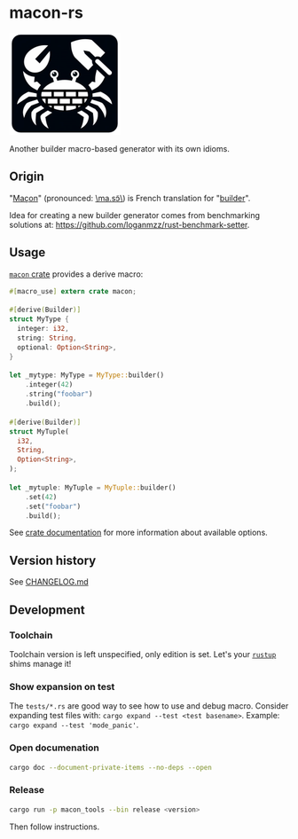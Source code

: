 # macon-rs

![Macon logo](./assets/logo-200x184.png)

Another builder macro-based generator with its own idioms.

## Origin

"[Maçon](https://fr.wiktionary.org/wiki/ma%C3%A7on#Nom_commun_2)" (pronounced: [\\ma.sɔ̃\\](https://commons.wikimedia.org/wiki/File:LL-Q150_(fra)-Fhala.K-ma%C3%A7on.wav)) is French translation for "[builder](https://www.wordreference.com/enfr/builder)".

Idea for creating a new builder generator comes from benchmarking solutions at: https://github.com/loganmzz/rust-benchmark-setter.

## Usage

[`macon` crate](https://crates.io/crates/macon) provides a derive macro:

```rust
#[macro_use] extern crate macon;

#[derive(Builder)]
struct MyType {
  integer: i32,
  string: String,
  optional: Option<String>,
}

let _mytype: MyType = MyType::builder()
    .integer(42)
    .string("foobar")
    .build();

#[derive(Builder)]
struct MyTuple(
  i32,
  String,
  Option<String>,
);

let _mytuple: MyTuple = MyTuple::builder()
    .set(42)
    .set("foobar")
    .build();
```

See [crate documentation](https://docs.rs/macon/latest/macon/) for more information about available options.

## Version history

See [CHANGELOG.md](./CHANGELOG.md)

## Development

### Toolchain

Toolchain version is left unspecified, only edition is set. Let's your [`rustup`](https://rustup.rs/) shims manage it!

### Show expansion on test

The `tests/*.rs` are good way to see how to use and debug macro. Consider expanding test files with: `cargo expand --test <test basename>`. Example: `cargo expand --test 'mode_panic'`.

### Open documenation

```bash
cargo doc --document-private-items --no-deps --open
```

### Release

```bash
cargo run -p macon_tools --bin release <version>
```

Then follow instructions.
